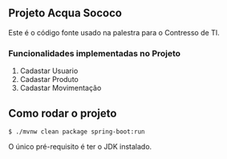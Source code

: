## Projeto Acqua Sococo

Este é o código fonte usado na palestra para o Contresso de TI.

### Funcionalidades implementadas no Projeto

1. Cadastar Usuario
2. Cadastar Produto
3. Cadastar Movimentação

## Como rodar o projeto

```shell
$ ./mvnw clean package spring-boot:run
```

O único pré-requisito é ter o JDK instalado.
